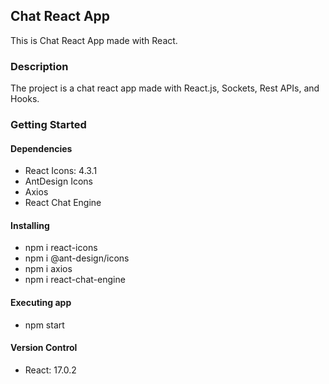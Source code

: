 ## Chat React App

This is Chat React App made with React. 

### Description

The project is a chat react app made with React.js, Sockets, Rest APIs, and Hooks.  

### Getting Started

#### Dependencies

- React Icons: 4.3.1
- AntDesign Icons
- Axios
- React Chat Engine

#### Installing

- npm i react-icons
- npm i @ant-design/icons 
- npm i axios
- npm i react-chat-engine

#### Executing app

- npm start 

#### Version Control

- React: 17.0.2 
